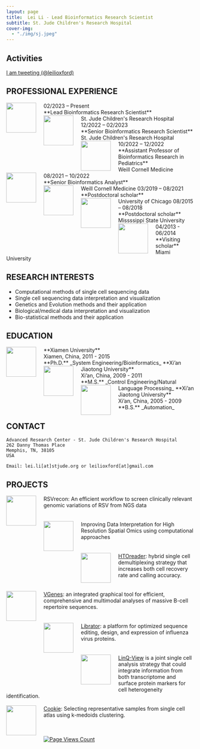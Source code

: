 ```yaml
---
layout: page
title:  Lei Li - Lead Bioinformatics Research Scientist
subtitle: St. Jude Children's Research Hospital
cover-img:
  - "./img/sj.jpeg"
---
```


<style type="text/css">
.intro-header .page-heading h1 {
  margin-top: 0;
  font-size: 3.125rem;
}
</style>

## Activities

<p>
 <a class="twitter-timeline"
 href="https://twitter.com/leilioxford"
 data-widget-id="340639437736255489"
 data-chrome="nofooter noborders transparent" data-tweet-limit="3">I am tweeting (@leilioxford)</a>
 <script>
						!function(d, s, id) {
							var js, fjs = d.getElementsByTagName(s)[0], p = /^http:/
									.test(d.location) ? 'http' : 'https';
							if (!d.getElementById(id)) {
								js = d.createElement(s);
								js.id = id;
								js.src = p
										+ "://platform.twitter.com/widgets.js";
								fjs.parentNode.insertBefore(js, fjs);
							}
						}(document, "script", "twitter-wjs");
 </script>
</p>

## PROFESSIONAL EXPERIENCE
<img src="../../img/StJude.jpeg" align="left" height="80px" width="80px" style="margin-right: 20px;"> 
02/2023 – Present 		<br>
**Lead Bioinformatics Research Scientist**  <br>
St. Jude Children's Research Hospital

<img src="../../img/StJude.jpeg" align="left" height="80px" width="80px" style="margin-right: 20px;"> 
12/2022 – 02/2023 		<br>
**Senior Bioinformatics Research Scientist**  <br>
St. Jude Children's Research Hospital

<img src="../../img/cornell.png" align="left" height="80px" width="80px" style="margin-right: 20px;"> 
10/2022 – 12/2022 		<br>
**Assistant Professor of Bioinformatics Research in Pediatrics**  <br>
Weill Cornell Medicine

<img src="../../img/cornell.png" align="left" height="80px" width="80px" style="margin-right: 20px;"> 
08/2021 – 10/2022 		<br>
**Senior Bioinformatics Analyst**  <br>
Weill Cornell Medicine

<img src="../../img/uchicago.png" align="left" height="80px" width="80px" style="margin-right: 20px;"> 
03/2019 – 08/2021 	<br>
**Postdoctoral scholar**  <br>
University of Chicago

<img src="../../img/msu.png" align="left" height="80px" width="80px" style="margin-right: 20px;"> 
08/2015 – 08/2018 	<br>
**Postdoctoral scholar**  <br>
Missssippi State University

<img src="../../img/miami.png" align="left" height="80px" width="80px" style="margin-right: 20px;"> 
04/2013 - 06/2014 	<br>
**Visiting scholar**  <br>
Miami University

## RESEARCH INTERESTS
- Computational methods of single cell sequencing data 
- Single cell sequencing data interpretation and visualization
- Genetics and Evolution methods and their application
- Biological/medical data interpretation and visualization
- Bio-statistical methods and their application


## EDUCATION

<img src="../../img/xmu.png" align="left" height="80px" width="80px" style="margin-right: 20px;"> 
**Xiamen University** <br> 
Xiamen, China, 2011 - 2015 <br>
**Ph.D.** _System Engineering/Bioinformatics_	

<img src="../../img/xjtu.png" align="left" height="80px" width="80px" style="margin-right: 20px;"> 
**Xi’an Jiaotong University** <br>
Xi’an, China, 2009 - 2011 <br>
**M.S.** _Control Engineering/Natural Language Processing_	

<img src="../../img/xjtu.png" align="left" height="80px" width="80px" style="margin-right: 20px;"> 
**Xi’an Jiaotong University** <br>
Xi’an, China, 2005 - 2009 <br>
**B.S.** _Automation_	

## CONTACT

```
Advanced Research Center - St. Jude Children's Research Hospital
262 Danny Thomas Place
Memphis, TN, 38105
USA

Email: lei.li[at]stjude.org or leilioxford[at]gmail.com
```

## PROJECTS
<img src="../../img/RSV_icon.png" align="left" height="80px" width="80px" style="margin-right: 20px; margin-bottom: 20px;">  RSVrecon: An efficient workflow to screen clinically relevant genomic variations of RSV from NGS data <br> &nbsp; &nbsp; <br> &nbsp; &nbsp; <br> 
<img src="../../img/Spatial_icon.png" align="left" height="80px" width="80px" style="margin-right: 20px; margin-bottom: 20px;">  Improving Data Interpretation for High Resolution Spatial Omics using computational approaches <br> &nbsp; &nbsp; <br> &nbsp; &nbsp; <br> 
<img src="../../img/Htoreader_icon.png" align="left" height="80px" width="80px" style="margin-right: 20px; margin-bottom: 20px;">  [HTOreader](https://github.com/WilsonImmunologyLab/HTOreader):  hybrid single cell demultiplexing strategy that increases both cell recovery rate and calling accuracy. <br> &nbsp; &nbsp; <br> &nbsp; &nbsp; <br> 
<img src="../../img/vgenes.png" align="left" height="80px" width="80px" style="margin-right: 20px; margin-bottom: 20px;">  [VGenes](https://wilsonimmunologylab.github.io/VGenes/): an integrated graphical tool for efficient, comprehensive and multimodal analyses of massive B-cell repertoire sequences.<br> &nbsp; &nbsp; <br> &nbsp; &nbsp; <br> 
<img src="../../img/librator.png" align="left" height="80px" width="80px" style="margin-right: 20px; margin-bottom: 20px;">  [Librator](https://wilsonimmunologylab.github.io/Librator/): a platform for optimized sequence editing, design, and expression of influenza virus proteins.<br> &nbsp; &nbsp; <br> &nbsp; &nbsp; <br> 
<img src="../../img/linklogo.png" align="left" height="80px" width="80px" style="margin-right: 20px; margin-bottom: 20px;">  [LinQ-View](https://wilsonimmunologylab.github.io/LinQView/) is a joint single cell analysis strategy that could integrate information from both transcriptome and surface protein markers for cell heterogeneity identification. <br> &nbsp; &nbsp;  <br> 
<img src="../../img/workflow.png" align="left" height="80px" width="80px" style="margin-right: 20px; margin-bottom: 20px;">  [Cookie](https://wilsonimmunologylab.github.io/Cookie/): Selecting representative samples from single cell atlas using k-medoids clustering.<br> &nbsp; &nbsp; <br> &nbsp; &nbsp; <br> 

[![Page Views Count](https://badges.toozhao.com/badges/01FCTPWJHBAA7H2Y0Z2MQ8B7PJ/green.svg)](https://badges.toozhao.com/stats/01FCTPWJHBAA7H2Y0Z2MQ8B7PJ "Get your own page views count badge on badges.toozhao.com")
